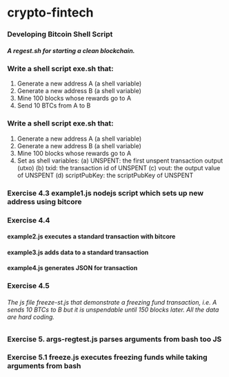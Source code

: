 # crypto-fintech

### Developing Bitcoin Shell Script
##### A regest.sh for starting a clean blockchain.

### Write a shell script exe.sh that:
1. Generate a new address A (a shell variable)
2. Generate a new address B (a shell variable)
3. Mine 100 blocks whose rewards go to A
4. Send 10 BTCs from A to B

### Write a shell script exe.sh that:
1. Generate a new address A (a shell variable)
2. Generate a new address B (a shell variable)
3. Mine 100 blocks whose rewards go to A
4. Set as shell variables:
	(a) UNSPENT: the first unspent transaction output (utxo)
	(b) txid: the transaction id of UNSPENT
	(c) vout: the output value of UNSPENT
	(d) scriptPubKey: the scriptPubKey of UNSPENT
	
	
### Exercise 4.3 example1.js nodejs script which sets up new address using bitcore
### Exercise 4.4 
#### example2.js executes a standard transaction with bitcore
#### example3.js adds data to a standard transaction
####  example4.js generates JSON for transaction

### Exercise 4.5 
###### The js file freeze-st.js that demonstrate a freezing fund transaction, i.e. A sends 10 BTCs to B but it is unspendable until 150 blocks later. All the data are hard coding.

### Exercise 5. args-regtest.js parses arguments from bash too JS
### Exercise 5.1 freeze.js executes freezing funds while taking arguments from bash








